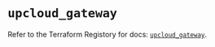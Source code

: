 # `upcloud_gateway`

Refer to the Terraform Registory for docs: [`upcloud_gateway`](https://registry.terraform.io/providers/upcloudltd/upcloud/3.1.1/docs/resources/gateway).
